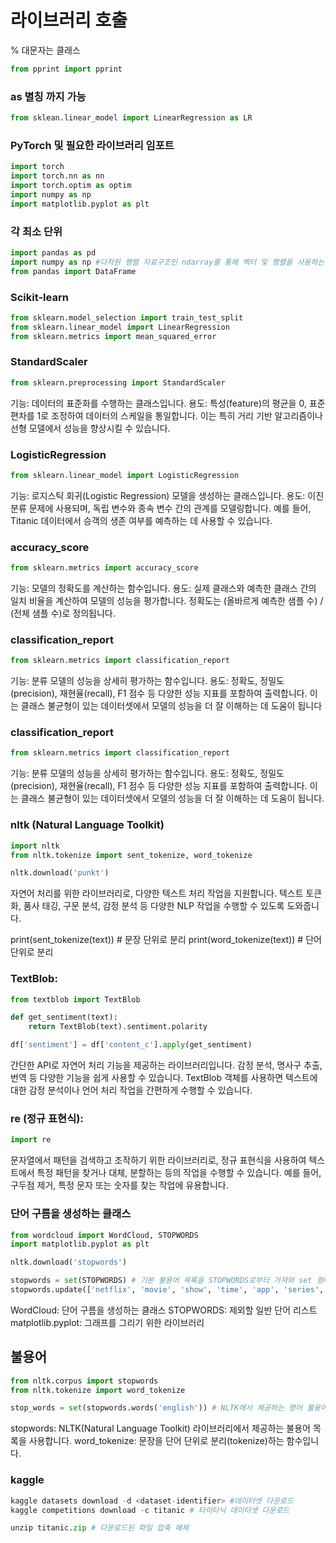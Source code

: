 라이브러리 호출
=============
% 대문자는 클래스
```py
from pprint import pprint
```

### as  별칭 까지 가능
```py
from sklean.linear_model import LinearRegression as LR
```

### PyTorch 및 필요한 라이브러리 임포트
```py
import torch
import torch.nn as nn
import torch.optim as optim
import numpy as np
import matplotlib.pyplot as plt
```

### 각 최소 단위
```py
import pandas as pd
import numpy as np #다차원 행렬 자료구조인 ndarray를 통해 벡터 및 행렬을 사용하는 선형 대수 계산에서 주로 사용
from pandas import DataFrame
```

### Scikit-learn
```py
from sklearn.model_selection import train_test_split
from sklearn.linear_model import LinearRegression
from sklearn.metrics import mean_squared_error

```

### StandardScaler
```py
from sklearn.preprocessing import StandardScaler
```
기능: 데이터의 표준화를 수행하는 클래스입니다.
용도: 특성(feature)의 평균을 0, 표준편차를 1로 조정하여 데이터의 스케일을 통일합니다. 이는 특히 거리 기반 알고리즘이나 선형 모델에서 성능을 향상시킬 수 있습니다.


### LogisticRegression
```py
from sklearn.linear_model import LogisticRegression
```
기능: 로지스틱 회귀(Logistic Regression) 모델을 생성하는 클래스입니다.
용도: 이진 분류 문제에 사용되며, 독립 변수와 종속 변수 간의 관계를 모델링합니다. 예를 들어, Titanic 데이터에서 승객의 생존 여부를 예측하는 데 사용할 수 있습니다.

### accuracy_score
```py
from sklearn.metrics import accuracy_score
```
기능: 모델의 정확도를 계산하는 함수입니다.
용도: 실제 클래스와 예측한 클래스 간의 일치 비율을 계산하여 모델의 성능을 평가합니다. 정확도는 (올바르게 예측한 샘플 수) / (전체 샘플 수)로 정의됩니다.

### classification_report
```py
from sklearn.metrics import classification_report
```
기능: 분류 모델의 성능을 상세히 평가하는 함수입니다.
용도: 정확도, 정밀도(precision), 재현율(recall), F1 점수 등 다양한 성능 지표를 포함하여 출력합니다. 이는 클래스 불균형이 있는 데이터셋에서 모델의 성능을 더 잘 이해하는 데 도움이 됩니다

### classification_report
```py
from sklearn.metrics import classification_report
```
기능: 분류 모델의 성능을 상세히 평가하는 함수입니다.
용도: 정확도, 정밀도(precision), 재현율(recall), F1 점수 등 다양한 성능 지표를 포함하여 출력합니다. 이는 클래스 불균형이 있는 데이터셋에서 모델의 성능을 더 잘 이해하는 데 도움이 됩니다.


### nltk (Natural Language Toolkit)
```py
import nltk
from nltk.tokenize import sent_tokenize, word_tokenize

nltk.download('punkt')
```
자연어 처리를 위한 라이브러리로, 다양한 텍스트 처리 작업을 지원합니다. 텍스트 토큰화, 품사 태깅, 구문 분석, 감정 분석 등 다양한 NLP 작업을 수행할 수 있도록 도와줍니다.

print(sent_tokenize(text))  # 문장 단위로 분리
print(word_tokenize(text))   # 단어 단위로 분리

### TextBlob:
```py
from textblob import TextBlob

def get_sentiment(text):
    return TextBlob(text).sentiment.polarity

df['sentiment'] = df['content_c'].apply(get_sentiment)
```

간단한 API로 자연어 처리 기능을 제공하는 라이브러리입니다. 감정 분석, 명사구 추출, 번역 등 다양한 기능을 쉽게 사용할 수 있습니다. TextBlob 객체를 사용하면 텍스트에 대한 감정 분석이나 언어 처리 작업을 간편하게 수행할 수 있습니다.

### re (정규 표현식):
```py
import re
```
문자열에서 패턴을 검색하고 조작하기 위한 라이브러리로, 정규 표현식을 사용하여 텍스트에서 특정 패턴을 찾거나 대체, 분할하는 등의 작업을 수행할 수 있습니다. 예를 들어, 구두점 제거, 특정 문자 또는 숫자를 찾는 작업에 유용합니다.

### 단어 구름을 생성하는 클래스
```py
from wordcloud import WordCloud, STOPWORDS
import matplotlib.pyplot as plt

nltk.download('stopwords')

stopwords = set(STOPWORDS) # 기본 불용어 목록을 STOPWORDS로부터 가져와 set 형태로 저장합니다.
stopwords.update(['netflix', 'movie', 'show', 'time', 'app', 'series', 'phone']) #추가적으로 분석에서 제외할 단어를 update 메서드를 통해 추가합니다.
```
WordCloud: 단어 구름을 생성하는 클래스
STOPWORDS: 제외할 일반 단어 리스트
matplotlib.pyplot: 그래프를 그리기 위한 라이브러리

## 불용어
```py
from nltk.corpus import stopwords 
from nltk.tokenize import word_tokenize 

stop_words = set(stopwords.words('english')) # NLTK에서 제공하는 영어 불용어 목록을 가져와 set 형태로 저장합니다. 

```
stopwords: NLTK(Natural Language Toolkit) 라이브러리에서 제공하는 불용어 목록을 사용합니다.
word_tokenize: 문장을 단어 단위로 분리(tokenize)하는 함수입니다.

### kaggle
```py
kaggle datasets download -d <dataset-identifier> #데이터셋 다운로드
kaggle competitions download -c titanic # 타이타닉 데이터셋 다운로드

unzip titanic.zip # 다운로드된 파일 압축 해제
```